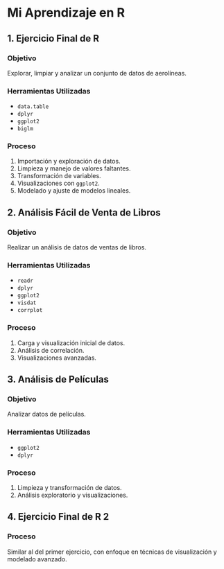 # Mi Aprendizaje en R

## 1. Ejercicio Final de R

### Objetivo
Explorar, limpiar y analizar un conjunto de datos de aerolíneas.

### Herramientas Utilizadas
- `data.table`
- `dplyr`
- `ggplot2`
- `biglm`

### Proceso
1. Importación y exploración de datos.
2. Limpieza y manejo de valores faltantes.
3. Transformación de variables.
4. Visualizaciones con `ggplot2`.
5. Modelado y ajuste de modelos lineales.

## 2. Análisis Fácil de Venta de Libros

### Objetivo
Realizar un análisis de datos de ventas de libros.

### Herramientas Utilizadas
- `readr`
- `dplyr`
- `ggplot2`
- `visdat`
- `corrplot`

### Proceso
1. Carga y visualización inicial de datos.
2. Análisis de correlación.
3. Visualizaciones avanzadas.

## 3. Análisis de Películas

### Objetivo
Analizar datos de películas.

### Herramientas Utilizadas
- `ggplot2`
- `dplyr`

### Proceso
1. Limpieza y transformación de datos.
2. Análisis exploratorio y visualizaciones.

## 4. Ejercicio Final de R 2

### Proceso
Similar al del primer ejercicio, con enfoque en técnicas de visualización y modelado avanzado.
